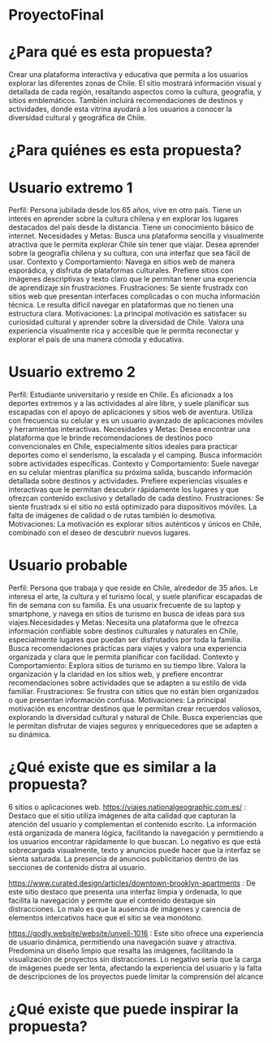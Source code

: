 # ProyectoFinal

# ¿Para qué es esta propuesta? 
Crear una plataforma interactiva y educativa que permita a los usuarios explorar las diferentes zonas de Chile. El sitio mostrará información visual y detallada de cada región, resaltando aspectos como la cultura, geografía, y sitios emblemáticos. También incluirá recomendaciones de destinos y actividades, donde esta vitrina ayudará a los usuarios a conocer la diversidad cultural y geográfica de Chile.

# ¿Para quiénes es esta propuesta? 
# Usuario extremo 1
Perfil: Persona jubilada desde los 65 años, vive en otro país. Tiene un interés en aprender sobre la cultura chilena y en explorar los lugares destacados del país desde la distancia. Tiene un conocimiento básico de internet. Necesidades y Metas: Busca una plataforma sencilla y visualmente atractiva que le permita explorar Chile sin tener que viajar. Desea aprender sobre la geografía chilena y su cultura, con una interfaz que sea fácil de usar. Contexto y Comportamiento: Navega en sitios web de manera esporádica, y disfruta de plataformas culturales. Prefiere sitios con imágenes descriptivas y texto claro que le permitan tener una experiencia de aprendizaje sin frustraciones. Frustraciones: Se siente frustradx con sitios web que presentan interfaces complicadas o con mucha información técnica. Le resulta difícil navegar en plataformas que no tienen una estructura clara. Motivaciones: La principal motivación es satisfacer su curiosidad cultural y aprender sobre la diversidad de Chile. Valora una experiencia visualmente rica y accesible que le permita reconectar y explorar el país de una manera cómoda y educativa.

# Usuario extremo 2
Perfil: Estudiante universitario y reside en Chile. Es aficionadx a los deportes extremos y a las actividades al aire libre, y suele planificar sus escapadas con el apoyo de aplicaciones y sitios web de aventura. Utiliza con frecuencia su celular y es un usuario avanzado de aplicaciones móviles y herramientas interactivas. Necesidades y Metas: Desea encontrar una plataforma que le brinde recomendaciones de destinos poco convencionales en Chile, especialmente sitios ideales para practicar deportes como el senderismo, la escalada y el camping. Busca información sobre actividades específicas. Contexto y Comportamiento: Suele navegar en su celular mientras planifica su próxima salida, buscando información detallada sobre destinos y actividades. Prefiere experiencias visuales e interactivas que le permitan descubrir rápidamente los lugares y que ofrezcan contenido exclusivo y detallado de cada destino. Frustraciones: Se siente frustradx si el sitio no está optimizado para dispositivos móviles. La falta de imágenes de calidad o de rutas también lo desmotiva. Motivaciones: La motivación es explorar sitios auténticos y únicos en Chile, combinado con el deseo de descubrir nuevos lugares.

# Usuario probable
Perfil: Persona que trabaja y que reside en Chile, alrededor de 35 años. Le interesa el arte, la cultura y el turismo local, y suele planificar escapadas de fin de semana con su familia. Es una usuarix frecuente de su laptop y smartphone, y navega en sitios de turismo en busca de ideas para sus viajes.Necesidades y Metas: Necesita una plataforma que le ofrezca información confiable sobre destinos culturales y naturales en Chile, especialmente lugares que puedan ser disfrutados por toda la familia. Busca recomendaciones prácticas para viajes y valora una experiencia organizada y clara que le permita planificar con facilidad. Contexto y Comportamiento: Explora sitios de turismo en su tiempo libre. Valora la organización y la claridad en los sitios web, y prefiere encontrar recomendaciones sobre actividades que se adapten a su estilo de vida familiar. Frustraciones: Se frustra con sitios que no están bien organizados o que presentan información confusa. Motivaciones: La principal motivación es encontrar destinos que le permitan crear recuerdos valiosos, explorando la diversidad cultural y natural de Chile. Busca experiencias que le permitan disfrutar de viajes seguros y enriquecedores que se adapten a su dinámica.

# ¿Qué existe que es similar a la propuesta?
6 sitios o aplicaciones web.
https://viajes.nationalgeographic.com.es/ : Destaco que el sitio utiliza imágenes de alta calidad que capturan la atención del usuario y complementan el contenido escrito. La información está organizada de manera lógica, facilitando la navegación y permitiendo a los usuarios encontrar rápidamente lo que buscan. Lo negativo es que está sobrecargada visualmente, texto y anuncios puede hacer que la interfaz se sienta saturada. La presencia de anuncios publicitarios dentro de las secciones de contenido distra al usuario.

https://www.curated.design/articles/downtown-brooklyn-apartments : De este sitio destaco que presenta una interfaz limpia y ordenada, lo que facilita la navegación y permite que el contenido destaque sin distracciones. Lo malo es que la ausencia de imágenes y carencia de elementos intercativos hace que el sitio se vea monótono.

https://godly.website/website/unveil-1016 : Este sitio ofrece una experiencia de usuario dinámica, permitiendo una navegación suave y atractiva. Predomina un diseño limpio que resalta las imágenes, facilitando la visualización de proyectos sin distracciones. Lo negativo sería que la carga de imágenes puede ser lenta, afectando la experiencia del usuario y la falta de descripciones de los proyectos puede limitar la comprensión del alcance


# ¿Qué existe que puede inspirar la propuesta? 
